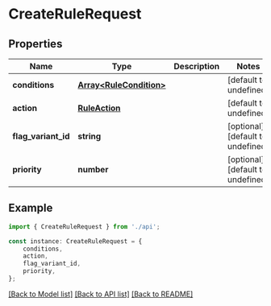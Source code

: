 # CreateRuleRequest


## Properties

Name | Type | Description | Notes
------------ | ------------- | ------------- | -------------
**conditions** | [**Array&lt;RuleCondition&gt;**](RuleCondition.md) |  | [default to undefined]
**action** | [**RuleAction**](RuleAction.md) |  | [default to undefined]
**flag_variant_id** | **string** |  | [optional] [default to undefined]
**priority** | **number** |  | [optional] [default to undefined]

## Example

```typescript
import { CreateRuleRequest } from './api';

const instance: CreateRuleRequest = {
    conditions,
    action,
    flag_variant_id,
    priority,
};
```

[[Back to Model list]](../README.md#documentation-for-models) [[Back to API list]](../README.md#documentation-for-api-endpoints) [[Back to README]](../README.md)

